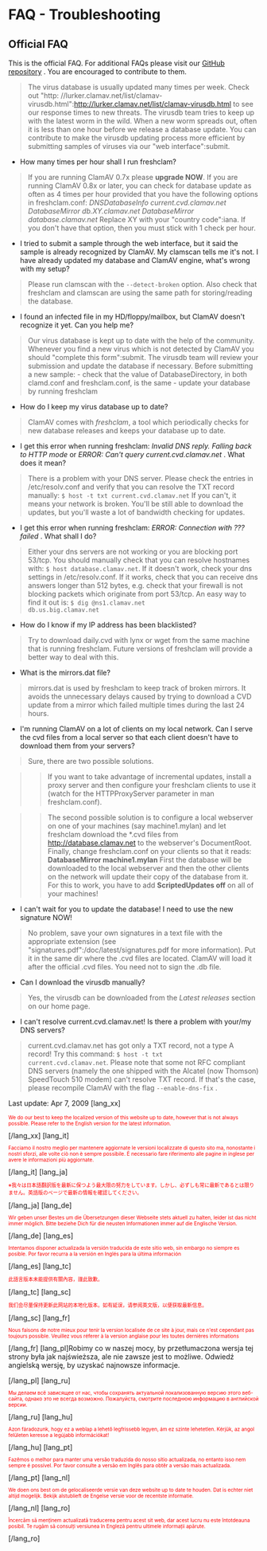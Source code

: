 # FAQ - Troubleshooting #

## Official FAQ ##

This is the official FAQ. For additional FAQs please visit our [GitHub repository](https://github.com/vrtadmin/clamav-faq) . You are encouraged to contribute to them.

>The virus database is usually updated many times per week. Check out "http:	//lurker.clamav.net/list/clamav-virusdb.html":http://lurker.clamav.net/list/clamav-virusdb.html to see our response times to new threats. The virusdb team tries to keep up with the latest worm  in the wild. When a new worm spreads out, often it is  less than one hour before we release a database update. You can contribute to make the virusdb updating process  more efficient by submitting samples of viruses  via our "web interface":submit.

* How many times per hour shall I run freshclam?

>If you are running ClamAV 0.7x please **upgrade NOW**. If you are running ClamAV 0.8x or later, you can check for database update as often as 4 times per hour provided that you have the following options in freshclam.conf: _DNSDatabaseInfo current.cvd.clamav.net_ _DatabaseMirror db.XY.clamav.net_ _DatabaseMirror database.clamav.net_ Replace XY with your "country code":iana.  If you don't have that option, then you must stick with 1 check per hour.

* I tried to submit a sample through the web interface, but it said the sample is already recognized by ClamAV. My clamscan tells me it's not. I have already updated my database and ClamAV engine, what's wrong with my setup?

>Please run clamscan with the <code>--detect-broken</code> option. Also  check that freshclam and clamscan are using the same path for storing/reading the database.

* I found an infected file in my HD/floppy/mailbox, but ClamAV doesn't recognize it yet. Can you help me? 

>Our virus database is kept up to date with the help of the community. Whenever you find a new virus which is not detected by ClamAV you should  "complete this form":submit. The virusdb team will review your submission and update the database if necessary. Before submitting a new sample: - check that the value of DatabaseDirectory, in both clamd.conf and freshclam.conf, is the same - update your database by running freshclam

* How do I keep my virus database up to date?

>ClamAV comes with _freshclam_, a tool which periodically checks for new database releases and keeps your database up to date.

* I get this error when running freshclam: _Invalid DNS reply. Falling back to HTTP mode_ or _ERROR: Can't query current.cvd.clamav.net_ . What does it mean?

>There is a problem with your DNS server. Please check the entries in /etc/resolv.conf and verify that you can resolve the TXT record manually: <code>$ host -t txt current.cvd.clamav.net</code> If you can't, it means your network is broken. You'll be still able to download the updates, but you'll waste a lot of bandwidth checking for updates.

* I get this error when running freshclam: _ERROR: Connection with ??? failed_ . What shall I do?

>Either your dns servers are not working or you are blocking port 53/tcp. You should manually check that you can resolve hostnames with: <code>$ host database.clamav.net</code>. If it doesn't work, check your dns settings in /etc/resolv.conf. If it works, check that you can receive dns answers longer than 512 bytes, e.g. check that your firewall is not blocking packets which originate from port 53/tcp. An easy way to find it out is: <code>$ dig @ns1.clamav.net db.us.big.clamav.net</code>

* How do I know if my IP address has been blacklisted?

>Try to download daily.cvd with lynx or wget from the same machine that is running freshclam. Future versions of freshclam will provide a better way to deal with this.

* What is the mirrors.dat file?

>mirrors.dat is used by freshclam to keep track of broken mirrors. It avoids the unnecessary delays caused by trying to download a CVD update from a mirror which failed multiple times during the last 24 hours.

* I'm running ClamAV on a lot of clients on my local network. Can I serve the cvd files from a local server so that each client doesn't have to download them from your servers?

>Sure, there are two possible solutions.

>>If you want to take advantage of incremental updates, install a proxy server and then configure your freshclam clients to use it (watch for the HTTPProxyServer parameter in man freshclam.conf). 

>>The second possible solution is to configure a local webserver on one of your machines (say machine1.mylan) and let freshclam download the *.cvd files from http://database.clamav.net to the webserver's DocumentRoot. Finally, change freshclam.conf on your clients so that it reads: 
 __DatabaseMirror machine1.mylan__ 
First the database will be downloaded to the local webserver and then the other clients on the network will update their copy of the database from it. For this to work, you have to add __ScriptedUpdates off__ on all of your machines!

* I can't wait for you to update the database! I need to use the new signature NOW!

>No problem, save your own signatures in a text file with the appropriate extension (see "signatures.pdf":/doc/latest/signatures.pdf for more information). Put it in the same dir where the .cvd files are located. ClamAV will load it after the official .cvd files. You need not to sign the .db file.

* Can I download the virusdb manually?

>Yes, the virusdb can be downloaded from the _Latest releases_ section on our home page.

* I can't resolve current.cvd.clamav.net! Is there a problem with your/my DNS servers?

>current.cvd.clamav.net has got only a TXT record, not a type A record! Try this command: <code>$ host -t txt current.cvd.clamav.net</code>. Please note that some not RFC compliant DNS servers (namely the one shipped with the Alcatel (now Thomson) SpeedTouch 510 modem) can't resolve TXT record. If that's the case, please recompile ClamAV with the flag <code>--enable-dns-fix</code> .

Last update: Apr 7, 2009
[lang_xx]<p style="color:red;font-size:x-small">We do our best to keep the localized version of this website up to date, however that is not always possible. Please refer to the English version for the latest information.</p>[/lang_xx]
[lang_it]<p style="color:red;font-size:x-small">Facciamo il nostro meglio per mantenere aggiornate le versioni localizzate di questo sito ma, nonostante i nostri sforzi, alle volte ciò non è sempre possibile. È necessario fare riferimento alle pagine in inglese per avere le informazioni più aggiornate.</p>[/lang_it]
[lang_ja]<p style="color:red;font-size:x-small"> ※我々は日本語翻訳版を最新に保つよう最大限の努力をしています。しかし、必ずしも常に最新であるとは限りません。英語版のページで最新の情報を確認してください。</p>[/lang_ja]
[lang_de]<p style="color:red;font-size:x-small">Wir geben unser Bestes um die Übersetzungen dieser Webseite stets aktuell zu halten, leider ist das nicht immer möglich. Bitte beziehe Dich für die neusten Informationen immer auf die Englische Version.</p>[/lang_de]
[lang_es]<p style="color:red;font-size:x-small">Intentamos disponer actualizada la versión traducida de este sitio web, sin embargo no siempre es posible. Por favor recurra a la versión en Inglés para la última información</p>[/lang_es]
[lang_tc]<p style="color:red;font-size:x-small">此語言版本未能提供有關內容，謹此致歉。</p>[/lang_tc]
[lang_sc]<p style="color:red;font-size:x-small">我们会尽量保持更新此网站的本地化版本。如有延误，请参阅英文版，以便获取最新信息。</p>[/lang_sc]
[lang_fr]<p style="color:red;font-size:x-small">Nous faisons de notre mieux pour tenir la version localisée de ce site à jour, mais ce n'est cependant pas toujours possible. Veuillez vous réferer à la version anglaise pour les toutes dernières informations</p>[/lang_fr]
[lang_pl]Robimy co w naszej mocy, by przetłumaczona wersja tej strony była jak najświeższa, ale nie zawsze jest to możliwe. Odwiedź angielską wersję, by uzyskać najnowsze informacje.</p>[/lang_pl]
[lang_ru]<p style="color:red;font-size:x-small">Мы делаем всё зависящее от нас, чтобы сохранять актуальной локализованную версию этого веб-сайта, однако это не всегда возможно. Пожалуйста, смотрите последнюю информацию в английской версии.</p>[/lang_ru]
[lang_hu]<p style="color:red;font-size:x-small">Azon fáradozunk, hogy ez a weblap a lehető legfrissebb legyen, ám ez szinte lehetetlen. Kérjük, az angol felületen keresse a legújabb információkat!</p>[/lang_hu]
[lang_pt]<p style="color:red;font-size:x-small">Fazêmos o melhor para manter uma versão traduzida do nosso sítio actualizada, no entanto isso nem sempre é possível. Por favor consulte a versão em Inglês para obtêr a versão mais actualizada.</p>[/lang_pt]
[lang_nl]<p style="color:red;font-size:x-small">We doen ons best om de gelocaliseerde versie van deze website up to date te houden. Dat is echter niet altijd mogelijk. Bekijk alstublieft de Engelse versie voor de recentste informatie.</p>[/lang_nl]
[lang_ro]<p style="color:red;font-size:x-small">Încercăm să menținem actualizată traducerea pentru acest sit web, dar acest lucru nu este întotdeauna posibil. Te rugăm să consulți versiunea în Engleză pentru ultimele informații apărute.</p>[/lang_ro]


